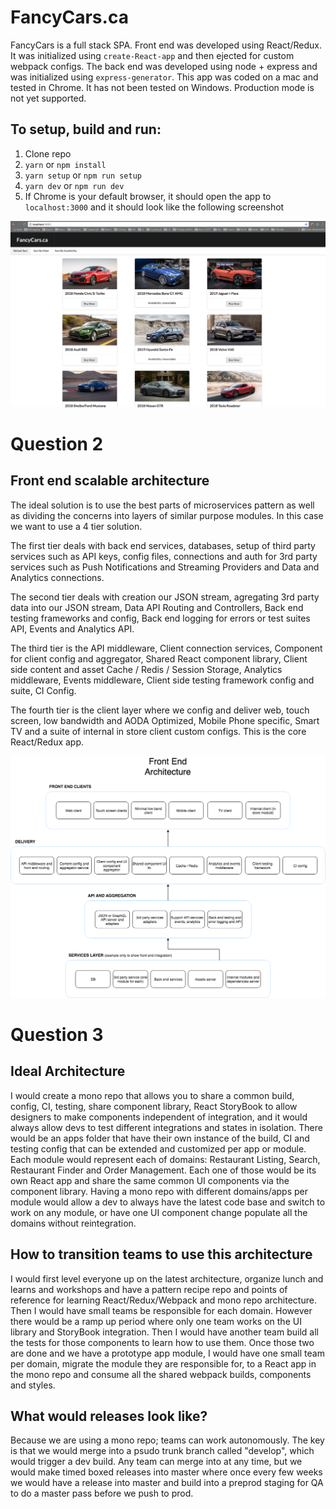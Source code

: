 # FancyCars.ca

FancyCars is a full stack SPA. Front end was developed using React/Redux. It was initialized using `create-React-app` and then ejected for custom webpack configs. The back end was developed using node + express and was initialized using `express-generator`. This app was coded on a mac and tested in Chrome. It has not been tested on Windows. Production mode is not yet supported.

## To setup, build and run:

1.  Clone repo
2.  `yarn` or `npm install`
3.  `yarn setup` or `npm run setup`
4.  `yarn dev` or `npm run dev`
5.  If Chrome is your default browser, it should open the app to `localhost:3000` and it should look like the following screenshot

![FancyCars.ca](https://github.com/sinelanguage/fancyCars/blob/master/fancyCars.png)

# Question 2

## Front end scalable architecture

The ideal solution is to use the best parts of microservices pattern as well as dividing the concerns into layers of similar purpose modules. In this case we want to use a 4 tier solution.

The first tier deals with back end services, databases, setup of third party services such as API keys, config files, connections and auth for 3rd party services such as Push Notifications and Streaming Providers and Data and Analytics connections.

The second tier deals with creation our JSON stream, agregating 3rd party data into our JSON stream, Data API Routing and Controllers, Back end testing frameworks and config, Back end logging for errors or test suites API, Events and Analytics API.

The third tier is the API middleware, Client connection services, Component for client config and aggregator, Shared React component library, Client side content and asset Cache / Redis / Session Storage, Analytics middleware, Events middleware, Client side testing framework config and suite, CI Config.

The fourth tier is the client layer where we config and deliver web, touch screen, low bandwidth and AODA Optimized, Mobile Phone specific, Smart TV and a suite of internal in store client custom configs. This is the core React/Redux app.

![Front End Architecture](https://github.com/sinelanguage/fancyCars/blob/master/QuestionTwo.png)

# Question 3

## Ideal Architecture

I would create a mono repo that allows you to share a common build, config, CI, testing, share component library, React StoryBook to allow designers to make components independent of integration, and it would always allow devs to test different integrations and states in isolation. There would be an apps folder that have their own instance of the build, CI and testing config that can be extended and customized per app or module. Each module would represent each of domains: Restaurant Listing, Search, Restaurant Finder and Order Management. Each one of those would be its own React app and share the same common UI components via the component library. Having a mono repo with different domains/apps per module would allow a dev to always have the latest code base and switch to work on any module, or have one UI component change populate all the domains without reintegration.

## How to transition teams to use this architecture

I would first level everyone up on the latest architecture, organize lunch and learns and workshops and have a pattern recipe repo and points of reference for learning React/Redux/Webpack and mono repo architecture. Then I would have small teams be responsible for each domain. However there would be a ramp up period where only one team works on the UI library and StoryBook integration. Then I would have another team build all the tests for those components to learn how to use them. Once those two are done and we have a prototype app module, I would have one small team per domain, migrate the module they are responsible for, to a React app in the mono repo and consume all the shared webpack builds, components and styles.

## What would releases look like?

Because we are using a mono repo; teams can work autonomously. The key is that we would merge into a psudo trunk branch called "develop", which would trigger a dev build. Any team can merge into at any time, but we would make timed boxed releases into master where once every few weeks we would have a release into master and build into a preprod staging for QA to do a master pass before we push to prod.

